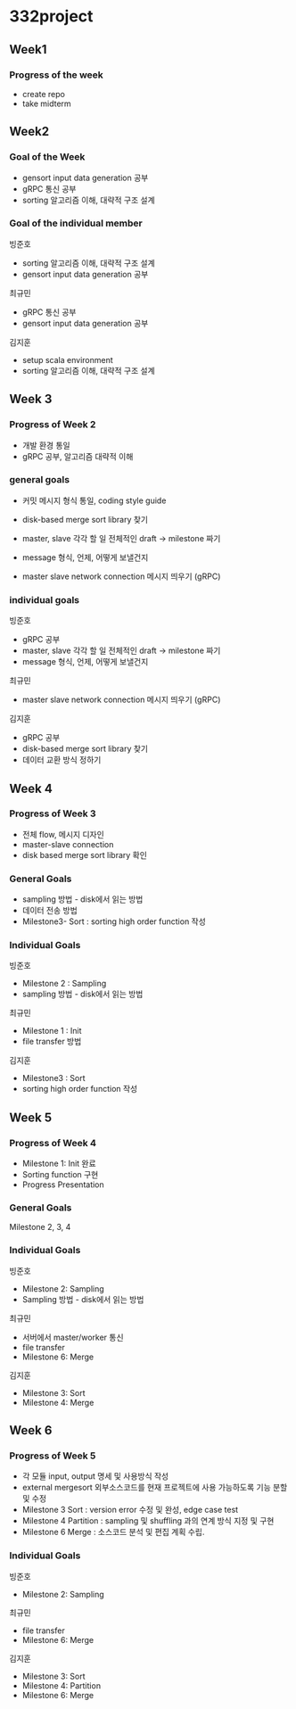 # 332project

## Week1 

### Progress of the week

- create repo
- take midterm

## Week2 

### Goal of the Week 

- gensort input data generation 공부
- gRPC 통신 공부
- sorting 알고리즘 이해, 대략적 구조 설계

### Goal of the individual member

빙준호

- sorting 알고리즘 이해, 대략적 구조 설계
- gensort input data generation 공부

최규민

- gRPC 통신 공부
- gensort input data generation 공부

김지훈

- setup scala environment
- sorting 알고리즘 이해, 대략적 구조 설계

## Week 3

### Progress of Week 2

- 개발 환경 통일
- gRPC 공부, 알고리즘 대략적 이해

### general goals

- 커밋 메시지 형식 통일, coding style guide
- disk-based merge sort library 찾기

- master, slave 각각 할 일 전체적인 draft → milestone 짜기
- message 형식, 언제, 어떻게 보낼건지
- master slave network connection 메시지 띄우기 (gRPC)

### individual goals

빙준호

- gRPC 공부
- master, slave 각각 할 일 전체적인 draft → milestone 짜기
- message 형식, 언제, 어떻게 보낼건지

최규민

- master slave network connection 메시지 띄우기 (gRPC)

김지훈

- gRPC 공부
- disk-based merge sort library 찾기
- 데이터 교환 방식 정하기

## Week 4

### Progress of Week 3

- 전체 flow, 메시지 디자인
- master-slave connection
- disk based merge sort library 확인

### General Goals

- sampling 방법 - disk에서 읽는 방법
- 데이터 전송 방법
- Milestone3- Sort : sorting high order function 작성

### Individual Goals

빙준호

- Milestone 2 : Sampling
- sampling 방법 - disk에서 읽는 방법

최규민

- Milestone 1 : Init
- file transfer 방법

김지훈

- Milestone3 : Sort
- sorting high order function 작성

## Week 5

### Progress of Week 4

- Milestone 1: Init 완료
- Sorting function 구현
- Progress Presentation

### General Goals
Milestone 2, 3, 4

### Individual Goals

빙준호

- Milestone 2: Sampling
- Sampling 방법 - disk에서 읽는 방법

최규민

- 서버에서 master/worker 통신
- file transfer
- Milestone 6: Merge

김지훈
- Milestone 3: Sort
- Milestone 4: Merge

## Week 6

### Progress of Week 5

- 각 모듈 input, output 명세 및 사용방식 작성
- external mergesort 외부소스코드를 현재 프로젝트에 사용 가능하도록 기능 분할 및 수정
- Milestone 3 Sort : version error 수정 및 완성, edge case test
- Milestone 4 Partition : sampling 및 shuffling 과의 연계 방식 지정 및 구현
- Milestone 6 Merge : 소스코드 분석 및 편집 계획 수립.

### Individual Goals

빙준호
- Milestone 2: Sampling

최규민
- file transfer
- Milestone 6: Merge

김지훈
- Milestone 3: Sort
- Milestone 4: Partition
- Milestone 6: Merge
